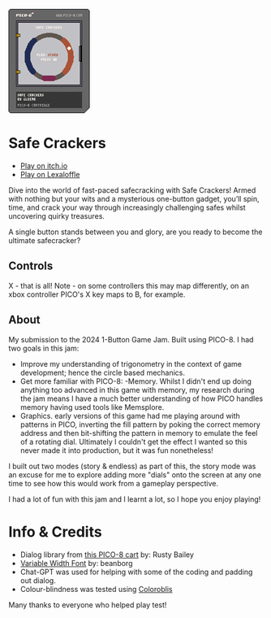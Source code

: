 ![Safe_Crackers Cart](https://github.com/verdantran/pico_safe_cracker/blob/main/safe_crackers.p8.png)

# Safe Crackers

- [Play on itch.io](https://gleemb.itch.io/safe-crackers)
- [Play on Lexaloffle](https://www.lexaloffle.com/bbs/?tid=145819)

Dive into the world of fast-paced safecracking with Safe Crackers! Armed with nothing but your wits and a mysterious one-button gadget, you’ll spin, time, and crack your way through increasingly challenging safes whilst uncovering quirky treasures.

A single button stands between you and glory, are you ready to become the ultimate safecracker?

## Controls

X - that is all! Note - on some controllers this may map differently, on an xbox controller PICO's X key maps to B, for example.

## About

My submission to the 2024 1-Button Game Jam. Built using PICO-8. I had two goals in this jam:

- Improve my understanding of trigonometry in the context of game development; hence the circle based mechanics. 
 - Get more familiar with PICO-8:
    -Memory. Whilst I didn't end up doing anything too advanced in this game with memory, my research during the jam means I have a much better understanding of how PICO handles memory having used tools like Memsplore.
 - Graphics. early versions of this game had me playing around with patterns in PICO, inverting the fill pattern by poking the correct memory address and then bit-shifting the pattern in memory to emulate the feel of a rotating dial. Ultimately I couldn't get the effect I wanted so this never made it into production, but it was fun nonetheless!

I built out two modes (story & endless) as part of this, the story mode was an excuse for me to explore adding more "dials" onto the screen at any one time to see how this would work from a gameplay perspective.

I had a lot of fun with this jam and I learnt a lot, so I hope you enjoy playing!

# Info & Credits
- Dialog library from [this PICO-8 cart](https://www.lexaloffle.com/bbs/?tid=39705) by: Rusty Bailey
- [Variable Width Font](https://www.lexaloffle.com/bbs/?tid=43321) by: beanborg​
- Chat-GPT was used for helping with some of the coding and padding out dialog.
- Colour-blindness was tested using [Coloroblis](https://www.color-blindness.com/coblis-color-blindness-simulator/)

Many thanks to everyone who helped play test!
